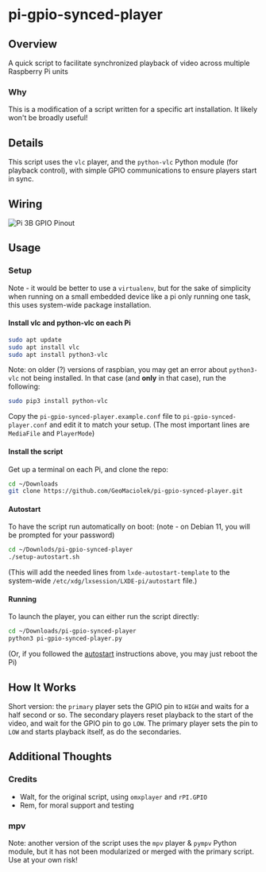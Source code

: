 # pi-gpio-synced-player

## Overview

A quick script to facilitate synchronized playback of video across multiple
Raspberry Pi units

### Why

This is a modification of a script written for a specific art installation. It
likely won't be broadly useful!

## Details

This script uses the `vlc` player, and the `python-vlc` Python module (for playback
control), with simple GPIO communications to ensure players start in sync.

## Wiring

![Pi 3B GPIO Pinout](assorted-resources/pinout.png)

## Usage

### Setup

Note - it would be better to use a `virtualenv`, but for the sake of simplicity
when running on a small embedded device like a pi only running one task, this
uses system-wide package installation.

#### Install vlc and python-vlc on each Pi

```bash
sudo apt update
sudo apt install vlc
sudo apt install python3-vlc
```

Note: on older (?) versions of raspbian, you may get an error about
`python3-vlc` not being installed. In that case (and **only** in that case),
run the following:

```bash
sudo pip3 install python-vlc
```


Copy the `pi-gpio-synced-player.example.conf` file to `pi-gpio-synced-player.conf`
and edit it to match your setup. (The most important lines are `MediaFile` and `PlayerMode`)

#### Install the script

Get up a terminal on each Pi, and clone the repo:

```bash
cd ~/Downloads
git clone https://github.com/GeoMaciolek/pi-gpio-synced-player.git
```

#### Autostart

To have the script run automatically on boot:
(note - on Debian 11, you will be prompted for your password)

```bash
cd ~/Downlods/pi-gpio-synced-player
./setup-autostart.sh
```

(This will add the needed lines from `lxde-autostart-template` to the system-wide
`/etc/xdg/lxsession/LXDE-pi/autostart` file.)

#### Running

To launch the player, you can either run the script directly:

```bash
cd ~/Downloads/pi-gpio-synced-player
python3 pi-gpio-synced-player.py
```

(Or, if you followed the [autostart](#autostart) instructions above, you may just reboot the Pi)

## How It Works

Short version: the `primary` player sets the GPIO pin to `HIGH` and waits for a
half second or so. The secondary players reset playback to the start of the video,
and wait for the GPIO pin to go `LOW`. The primary player sets the pin to `LOW`
and starts playback itself, as do the secondaries.

## Additional Thoughts

### Credits

- Walt, for the original script, using `omxplayer` and `rPI.GPIO`
- Rem, for moral support and testing

### mpv

Note: another version of the script uses the `mpv` player &  `pympv` Python
module, but it has not been modularized or merged with the primary script. Use
at your own risk!
